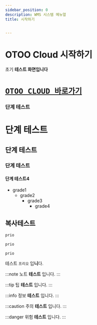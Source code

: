 ```yaml
---
sidebar_position: 0
description: WMS 시스템 메뉴얼
title: 시작하기


---
```


# OTOO Cloud 시작하기

초기 **테스트 화면입니다**


# **[`OTOO CLOUD 바로가기`](http://otoowms.com)**


### 단계 테스트

# 단계 테스트
## 단계 테스트
### 단계 테스트
#### 단계 테스트4
- grade1
  - grade2
    - grade3
      - grade4

## 복사테스트

```bash
prio
```
```java
prio
```

~~~
prio
~~~

테스트 `프리오` 입**니**다.

:::note
노트 **테스트** 입니다.
:::  

:::tip
팁 **테스트** 입니다.
:::  

:::info
정보 **테스트** 입니다.
:::  

:::caution
주의 **테스트** 입니다.
:::  

:::danger
위험 **테스트** 입니다.
:::  
